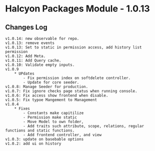 # Halcyon Packages Module - 1.0.13

## Changes Log
    v1.0.14: new observable for repo.
    v1.0.13: remove events
    v1.0.13: Set to static in permission access, add history list permission
    v1.0.12: Add Meta.
    v1.0.11: Add Query cache.
    v1.0.10: Validate empty inputs.
    v1.0.9
        * UPdates
            - Fix permission index on softdelete controller.
            - Update for core seeder.
    v1.0.8: Manage Seeder for production.
    v1.0.7: Fix ignore checks page status when running console.
    v1.0.6: Fix access show frontend when disable.
    v1.0.5: Fix typoe Mangement to Management
    v1.0.4 
        * Fixes
            - Constants make capitilize
            - Permission make static
            - Move Model to own folder, 
            - Add traits such attribute, scope, relations, regular functions and static functions.
            - Add frontend controller, and view
    v1.0.3: update on basebable options
    v1.0.2: add ui on history